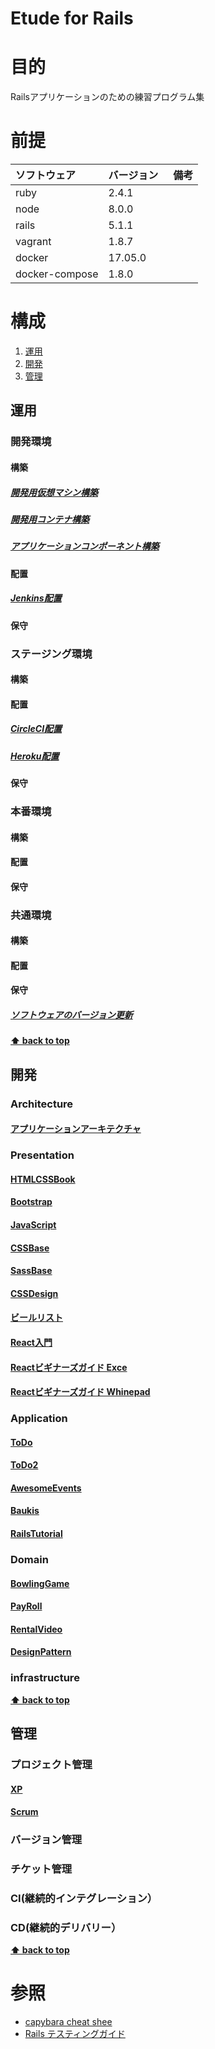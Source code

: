 Etude for Rails
===================

# 目的 #
Railsアプリケーションのための練習プログラム集

# 前提 #
| ソフトウェア   | バージョン   | 備考        |
|:---------------|:-------------|:------------|
| ruby           |2.4.1     |             |
| node           |8.0.0     |             |
| rails          |5.1.1　　　|             |
| vagrant        |1.8.7     |             |
| docker         |17.05.0   |             |
| docker-compose |1.8.0    |             |

# 構成 #
1. [運用](#運用)
1. [開発](#開発)
1. [管理](#管理)

## 運用
### 開発環境
#### 構築
##### [開発用仮想マシン構築](./ops/build_vagrant.md)
##### [開発用コンテナ構築](./ops/build_docker.md)
##### [アプリケーションコンポーネント構築](./ops/build_app_components.md)

#### 配置
##### [Jenkins配置](./ops/ship_jenkins.md)

#### 保守

### ステージング環境
#### 構築

#### 配置
##### [CircleCI配置](./ops/ship_circleci.md)
##### [Heroku配置](./ops/ship_heroku.md)

#### 保守

### 本番環境
#### 構築
#### 配置
#### 保守

### 共通環境
#### 構築
#### 配置
#### 保守
##### [ソフトウェアのバージョン更新](https://github.com/k2works/etude_for_rails/commit/5801ca56ab74b6e75145e37f475f453cd2881ce2)

**[⬆ back to top](#構成)**

## 開発
### Architecture
#### [アプリケーションアーキテクチャ](./dev/app_architecture.md)
### Presentation
#### [HTMLCSSBook](dev/html_css_book/html_css_book.md)
#### [Bootstrap](dev/bootstrap/bootstrap.md)
#### [JavaScript](dev/javascript/javascript.md)
#### [CSSBase](dev/css_base/css_base.md)
#### [SassBase](dev/sass_base/sass_base.md) 
#### [CSSDesign](dev/css_design/css_design.md)
#### [ビールリスト](dev/beer_list/beer_list.md)
#### [React入門](dev/intro_to_react/intro_to_react.md) 
#### [Reactビギナーズガイド Exce](dev/react_beginners_guide/excel.md)
#### [Reactビギナーズガイド Whinepad](dev/react_beginners_guide/whinepad.md)
### Application
#### [ToDo](dev/todo/todo.md)
#### [ToDo2](dev/todo/todo2.md)
#### [AwesomeEvents](dev/awesome_events/awesome_events.md)
#### [Baukis](dev/baukis/baukis.md)
#### [RailsTutorial](dev/rails_tutorial/sample.md)
### Domain
#### [BowlingGame](dev/bowling_game/bowling_game.md)
#### [PayRoll](dev/payroll/payroll.md)
#### [RentalVideo](dev/rental_video/rental_video.md)
#### [DesignPattern](dev/design_patterns/design_patterns.md)
### infrastructure

**[⬆ back to top](#構成)**

## 管理
### プロジェクト管理
#### [XP](mgt/xp/xp.md)
#### [Scrum](mgt/scrum/scrum.md)

### バージョン管理

### チケット管理

### CI(継続的インテグレーション）

### CD(継続的デリバリー）

**[⬆ back to top](#構成)**

# 参照 #
+ [capybara cheat shee](https://gist.github.com/zhengjia/428105)
+ [Rails テスティングガイド](https://railsguides.jp/testing.html)